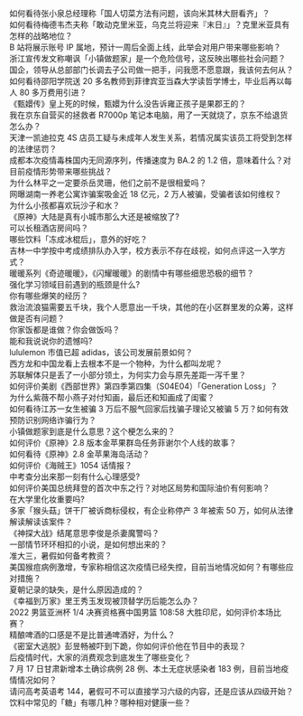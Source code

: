 如何看待张小泉总经理称「国人切菜方法有问题，该向米其林大厨看齐」？  
如何看待梅德韦杰夫称「敢动克里米亚，乌克兰将迎来『末日』」？克里米亚具有怎样的战略地位？  
B 站将展示账号 IP 属地，预计一周后全面上线，此举会对用户带来哪些影响？  
浙江宣传发文称嘲讽「小镇做题家」是一个危险信号，这反映出哪些社会问题？  
国企，领导从总部部门长调去子公司做一把手，问我愿不愿意跟，我该何去何从？  
如何看待邵阳学院送 20 多名教师到菲律宾亚当森大学读哲学博士，毕业后再以每人 80 多万费用引进？  
《甄嬛传》皇上死的时候，甄嬛为什么没告诉雍正孩子是果郡王的？  
我在京东自营买的拯救者 R7000p 笔记本电脑，用了一天就烧了，京东不给退货怎么办？  
天津一凯迪拉克 4S 店员工疑与未成年人发生关系，若情况属实该员工将受到怎样的法律惩罚？  
成都本次疫情毒株国内无同源序列，传播速度为 BA.2 的 1.2 倍，意味着什么？对目前疫情形势带来哪些挑战？  
为什么林平之一定要杀岳灵珊，他们之前不是很相爱吗？  
网曝湖南一养老公寓诈骗案吸金近 18 亿元，2 万人被骗，受骗者该如何维权？  
为什么小孩都喜欢玩沙子和水？  
《原神》大陆是真有小城市那么大还是被缩放了?  
可以长租酒店房间吗？  
哪些饮料「冻成冰棍后」，意外的好吃？  
吉林一中学按中考成绩排队办入学，校方表示不存在歧视，如何点评这一入学方式？  
暖暖系列《奇迹暖暖》，《闪耀暖暖》的剧情中有哪些细思恐极的细节？  
强化学习领域目前遇到的瓶颈是什么?  
你有哪些爆笑的经历？  
救治流浪猫需要五千块，我个人愿意出一千块，其他的在小区群里发的众筹，这样做是否有问题？  
你家饭都是谁做？你会做饭吗？  
能和我说说你的遗憾吗?  
lululemon 市值已超 adidas，该公司发展前景如何？  
西方龙和中国龙看上去根本不是一个物种，为什么都叫龙呢？  
苏联解体只是丢了一小部分领土，为何实力会与原先差距一泻千里？  
如何评价美剧《西部世界》第四季第四集（S04E04）「Generation Loss」？  
为什么紫薇不帮小燕子对付知画，最后还和知画成了闺蜜？  
如何看待江苏一女生被骗 3 万后不服气回家后找骗子理论又被骗 5 万？如何有效预防识别网络诈骗行为？  
小镇做题家到底是什么意思？这个梗怎么来的？  
如何评价《原神》2.8 版本金苹果群岛任务菲谢尔个人线的故事？  
如何看待《原神》2.8 金苹果海岛活动？  
如何评价《海贼王》1054 话情报？  
中考查分出来那一刻有什么心理感受?  
如何评价美国总统拜登的首次中东之行？对地区局势和国际油价有何影响？  
在大学里化妆重要吗?  
多家「猴头菇」饼干厂被诉商标侵权，有企业称停产 3 年被索 50 万，如何从法律解读解读该案件？  
《神探大战》结尾意思李俊是杀妻魔警吗？  
一部情节环环相扣的小说，是如何想出来的？  
准大三，暑假如何备考教资？  
美国猴痘病例激增，专家称相信这次疫情已经失控，目前当地情况如何？有哪些应对措施？  
夏朝记录的缺失，是什么原因造成的？  
《幸福到万家》里王秀玉发现被顶替学历后能怎么办？  
2022 男篮亚洲杯 1/4 决赛资格赛中国男篮 108:58 大胜印尼，如何评价本场比赛？  
精酿啤酒的口感是不是比普通啤酒好，为什么？  
《密室大逃脱》彭昱畅被吓到下跪，你如何评价他在节目中的表现？  
后疫情时代，大家的消费观念到底发生了哪些变化？  
7 月 17 日甘肃新增本土确诊病例 28 例、本土无症状感染者 183 例，目前当地疫情情况如何？  
请问高考英语考 144，暑假可不可以直接学习六级的内容，还是应该从四级开始？  
饮料中常见的「糖」有哪几种？哪种相对健康一些？  
